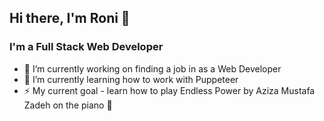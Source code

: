 ## Hi there, I'm Roni 👋

### I'm a Full Stack Web Developer

- 🔭 I’m currently working on finding a job in as a Web Developer
- 🌱 I’m currently learning how to work with Puppeteer
- ⚡ My current goal - learn how to play Endless Power by Aziza Mustafa Zadeh on the piano 🎹
